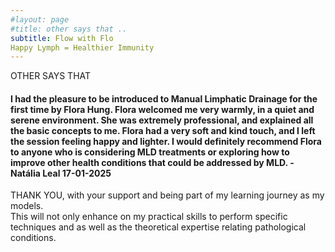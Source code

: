 ```yaml
---
#layout: page
#title: other says that ..
subtitle: Flow with Flo
Happy Lymph = Healthier Immunity
---
```


OTHER SAYS THAT
#### I had the pleasure to be introduced to Manual Limphatic Drainage for the first time by Flora Hung. Flora welcomed me very warmly, in a quiet and serene environment. She was extremely professional, and explained all the basic concepts to me. Flora had a very soft and kind touch, and I left the session feeling happy and lighter. I would definitely recommend Flora to anyone who is considering MLD treatments or exploring how to improve other health conditions that could be addressed by MLD. - Natália Leal 17-01-2025


THANK YOU,
with your support and being part of my learning journey as my models. 
<br>This will not only enhance on my practical skills to perform specific techniques and as well as the theoretical expertise relating pathological conditions. 






